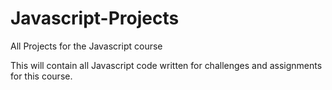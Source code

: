# Javascript-Projects
All Projects for the Javascript course


This will contain all Javascript code written for challenges and assignments for this course.
